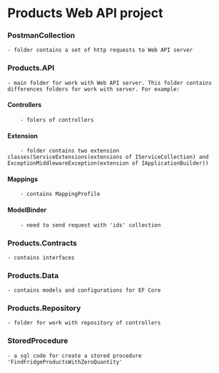 # Products Web API project
### PostmanCollection 
    - folder contains a set of http requests to Web API server
### Products.API 
    - main folder for work with Web API server. This folder contains differences folders for work with server. For example:
#### Controllers 
        - folers of controllers
#### Extension 
        - folder contains two extension classes(ServiceExtensions(extensions of IServiceCollection) and ExceptionMiddlewareException(extension of IApplicationBuilder))
#### Mappings 
        - contains MappingProfile
#### ModelBinder 
        - need to send request with 'ids' collection
### Products.Contracts 
    - contains interfaces
### Products.Data 
    - contains models and configurations for EF Core
### Products.Repository
    - folder for work with repository of controllers
### StoredProcedure
    - a sql code for create a stored procedure 'FindFridgeProductsWithZeroQuantity'